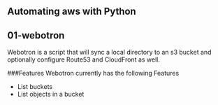 ## Automating aws with Python

## 01-webotron

Webotron is a script that will sync a local directory to an s3 bucket and optionally configure Route53 and CloudFront as well.

###Features
Webotron currently has the following Features
- List buckets
- List objects in a bucket
